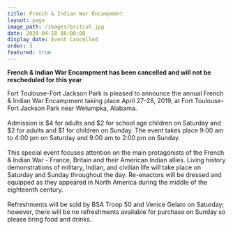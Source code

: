 ```yaml
---
title: French & Indian War Encampment
layout: page
image_path: /images/british.jpg
date: 2020-04-18 08:00:00
display_date: Event Cancelled
order: 3
featured: true
---
```

**French & Indian War Encampment has been cancelled and will not be rescheduled for this year** 

Fort Toulouse-Fort Jackson Park is pleased to announce the annual French & Indian War Encampment taking place April 27-28, 2019, at Fort Toulouse-Fort Jackson Park near Wetumpka, Alabama.<br><br>Admission is $4 for adults and $2 for school age children on Saturday and $2 for adults and $1 for children on Sunday. The event takes place 9:00 am to 4:00 pm on Saturday and 9:00 am to 2:00 pm on Sunday.&nbsp;<br><br>This special event focuses attention on the main protagonists of the French & Indian War - France, Britain and their American Indian allies. Living history demonstrations of military, Indian, and civilian life will take place on Saturday and Sunday throughout the day. Re-enactors will be dressed and equipped as they appeared in North America during the middle of the eighteenth century.<br><br>Refreshments will be sold by BSA Troop 50 and Venice Gelato on Saturday; however, there will be no refreshments available for purchase on Sunday so please bring food and drinks.
